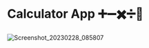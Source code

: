 # Calculator App ➕➖✖️➗🟰

![Screenshot_20230228_085807](https://user-images.githubusercontent.com/118135277/222025150-8c9c9e24-f272-46bc-870e-685106c7aa5e.png)
